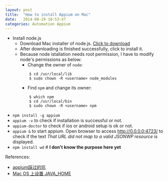 ```yaml
---
layout: post
title:  "How to install Appium on Mac"
date:   2014-08-29 10:53:47
categories: Automation Appium
---
```



* Install node.js
    * Download Mac installer of node.js. [Click to download](http://nodejs.org/dist/v0.10.31/node-v0.10.31.pkg)
    * After downloading is finished successfully, click to install it.
    * Because node istallation needs root permission, I have to modify node's permissions as below:
        * Change the owner of `node`: 
        ```
            $ cd /usr/local/lib 
            $ sudo chown -R <username> node_modules
        ```
        * Find `npm` and change its owner:
        ```
            $ which npm
            $ cd /usr/local/bin
            $ sudo chown -R <username> npm
        ```
* `npm install -g appium`
* `appium -v` to check if installation is successful or not.
* `appium-doctor` to check if ios or android setup is ok or not.
* `appium &` to start appium. Open browser to access http://0.0.0.0:4723/ to check if the text *That URL did not map to a valid JSONWP resource* is displayed.
* `npm install wd` # **I don't know the purpose here yet**



References:
* [appium踩过的坑](http://blog.csdn.net/wirelessqa/article/details/29188665)
* [Mac OS 上设置 JAVA_HOME](http://han.guokai.blog.163.com/blog/static/136718271201301183938165/)
